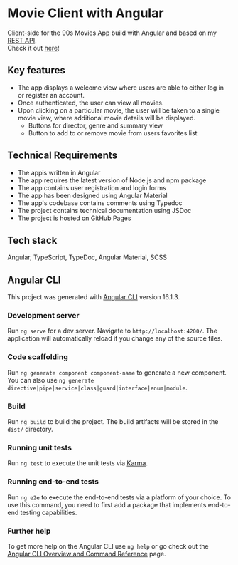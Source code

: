 # Movie Client with Angular

Client-side for the 90s Movies App build with Angular and based on my [REST API](https://github.com/SophMe/90s-movie-api).<br>
Check it out [here](https://sophme.github.io/movie-client-Angular/)!

## Key features

- The app displays a welcome view where users are able to either log in or register an account.
- Once authenticated, the user can view all movies.
- Upon clicking on a particular movie, the user will be taken to a single movie view, where additional movie details will be displayed.
    - Buttons for director, genre and summary view
    - Button to add to or remove movie from users favorites list

## Technical Requirements
- The appis written in Angular
- The app requires the latest version of Node.js and npm package
- The app contains user registration and login forms
- The app has been designed using Angular Material
- The app's codebase contains comments using Typedoc
- The project contains technical documentation using JSDoc
- The project is hosted on GitHub Pages

## Tech stack

Angular, TypeScript, TypeDoc, Angular Material, SCSS

## Angular CLI

This project was generated with [Angular CLI](https://github.com/angular/angular-cli) version 16.1.3.

### Development server

Run `ng serve` for a dev server. Navigate to `http://localhost:4200/`. The application will automatically reload if you change any of the source files.

### Code scaffolding

Run `ng generate component component-name` to generate a new component. You can also use `ng generate directive|pipe|service|class|guard|interface|enum|module`.

### Build

Run `ng build` to build the project. The build artifacts will be stored in the `dist/` directory.

### Running unit tests

Run `ng test` to execute the unit tests via [Karma](https://karma-runner.github.io).

### Running end-to-end tests

Run `ng e2e` to execute the end-to-end tests via a platform of your choice. To use this command, you need to first add a package that implements end-to-end testing capabilities.

### Further help

To get more help on the Angular CLI use `ng help` or go check out the [Angular CLI Overview and Command Reference](https://angular.io/cli) page.
